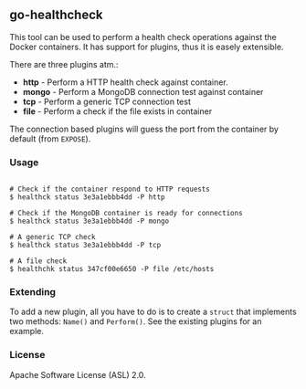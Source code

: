 go-healthcheck
------------------

This tool can be used to perform a health check operations against the Docker
containers. It has support for plugins, thus it is easely extensible.

There are three plugins atm.:

* **http** - Perform a HTTP health check against container.
* **mongo** - Perform a MongoDB connection test against container
* **tcp** - Perform a generic TCP connection test
* **file** - Perform a check if the file exists in container

The connection based plugins will guess the port from the container by default
(from `EXPOSE`).

### Usage

```

# Check if the container respond to HTTP requests
$ healthck status 3e3a1ebbb4dd -P http

# Check if the MongoDB container is ready for connections
$ healthck status 3e3a1ebbb4dd -P mongo

# A generic TCP check
$ healthck status 3e3a1ebbb4dd -P tcp

# A file check
$ healthchk status 347cf00e6650 -P file /etc/hosts
```

### Extending

To add a new plugin, all you have to do is to create a `struct` that implements
two methods: `Name()` and `Perform()`. See the existing plugins for an example.


### License

Apache Software License (ASL) 2.0.
